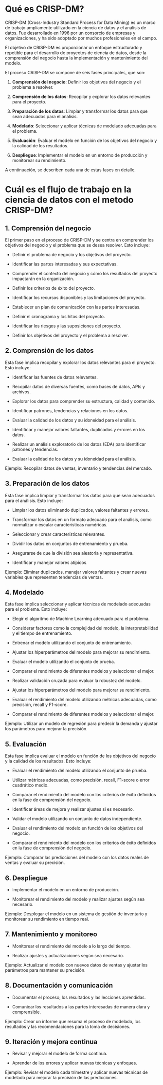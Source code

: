 # **Qué es CRISP-DM?**

CRISP-DM (Cross-Industry Standard Process for Data Mining) es un marco de trabajo ampliamente utilizado en la ciencia de datos y el análisis de datos. Fue desarrollado en 1996 por un consorcio de empresas y organizaciones, y ha sido adoptado por muchos profesionales en el campo.

El objetivo de CRISP-DM es proporcionar un enfoque estructurado y repetible para el desarrollo de proyectos de ciencia de datos, desde la comprensión del negocio hasta la implementación y mantenimiento del modelo.

El proceso CRISP-DM se compone de seis fases principales, que son:

1. **Comprensión del negocio**: Definir los objetivos del negocio y el problema a resolver.

2. **Comprensión de los datos**: Recopilar y explorar los datos relevantes para el proyecto.

3. **Preparación de los datos**: Limpiar y transformar los datos para que sean adecuados para el análisis.

4. **Modelado**: Seleccionar y aplicar técnicas de modelado adecuadas para el problema.

5. **Evaluación**: Evaluar el modelo en función de los objetivos del negocio y la calidad de los resultados.

6. **Despliegue**: Implementar el modelo en un entorno de producción y monitorear su rendimiento.

A continuación, se describen cada una de estas fases en detalle.

# **Cuál es el flujo de trabajo en la ciencia de datos con el metodo CRISP-DM?**

## **1. Comprensión del negocio**

El primer paso en el proceso de CRISP-DM y se centra en comprender los objetivos del negocio y el problema que se desea resolver. Esto incluye:

- Definir el problema de negocio y los objetivos del proyecto.

- Identificar las partes interesadas y sus expectativas.

- Comprender el contexto del negocio y cómo los resultados del proyecto impactarán en la organización.

- Definir los criterios de éxito del proyecto.

- Identificar los recursos disponibles y las limitaciones del proyecto.

- Establecer un plan de comunicación con las partes interesadas.

- Definir el cronograma y los hitos del proyecto.

- Identificar los riesgos y las suposiciones del proyecto.

- Definir los objetivos del proyecto y el problema a resolver.

## **2. Comprensión de los datos**

Esta fase implica recopilar y explorar los datos relevantes para el proyecto. Esto incluye:

- Identificar las fuentes de datos relevantes.

- Recopilar datos de diversas fuentes, como bases de datos, APIs y archivos.

- Explorar los datos para comprender su estructura, calidad y contenido.

- Identificar patrones, tendencias y relaciones en los datos.

- Evaluar la calidad de los datos y su idoneidad para el análisis.

- Identificar y manejar valores faltantes, duplicados y errores en los datos.

- Realizar un análisis exploratorio de los datos (EDA) para identificar patrones y tendencias.

- Evaluar la calidad de los datos y su idoneidad para el análisis.

Ejemplo: Recopilar datos de ventas, inventario y tendencias del mercado.

## **3. Preparación de los datos**

Esta fase implica limpiar y transformar los datos para que sean adecuados para el análisis. Esto incluye:

- Limpiar los datos eliminando duplicados, valores faltantes y errores.

- Transformar los datos en un formato adecuado para el análisis, como normalizar o escalar características numéricas.

- Seleccionar y crear características relevantes.

- Dividir los datos en conjuntos de entrenamiento y prueba.

- Asegurarse de que la división sea aleatoria y representativa.

- Identificar y manejar valores atípicos.

Ejemplo: Eliminar duplicados, manejar valores faltantes y crear nuevas variables que representen tendencias de ventas.

## **4. Modelado**

Esta fase implica seleccionar y aplicar técnicas de modelado adecuadas para el problema. Esto incluye:

- Elegir el algoritmo de Machine Learning adecuado para el problema.

- Considerar factores como la complejidad del modelo, la interpretabilidad y el tiempo de entrenamiento.

- Entrenar el modelo utilizando el conjunto de entrenamiento.

- Ajustar los hiperparámetros del modelo para mejorar su rendimiento.

- Evaluar el modelo utilizando el conjunto de prueba.

- Comparar el rendimiento de diferentes modelos y seleccionar el mejor.

- Realizar validación cruzada para evaluar la robustez del modelo.

- Ajustar los hiperparámetros del modelo para mejorar su rendimiento.

- Evaluar el rendimiento del modelo utilizando métricas adecuadas, como precisión, recall y F1-score.

- Comparar el rendimiento de diferentes modelos y seleccionar el mejor.

Ejemplo: Utilizar un modelo de regresión para predecir la demanda y ajustar los parámetros para mejorar la precisión.

## **5. Evaluación**

Esta fase implica evaluar el modelo en función de los objetivos del negocio y la calidad de los resultados. Esto incluye:

- Evaluar el rendimiento del modelo utilizando el conjunto de prueba.

- Utilizar métricas adecuadas, como precisión, recall, F1-score o error cuadrático medio.

- Comparar el rendimiento del modelo con los criterios de éxito definidos en la fase de comprensión del negocio.

- Identificar áreas de mejora y realizar ajustes si es necesario.

- Validar el modelo utilizando un conjunto de datos independiente.

- Evaluar el rendimiento del modelo en función de los objetivos del negocio.

- Comparar el rendimiento del modelo con los criterios de éxito definidos en la fase de comprensión del negocio.

Ejemplo: Comparar las predicciones del modelo con los datos reales de ventas y evaluar su precisión.

## **6. Despliegue**

- Implementar el modelo en un entorno de producción.

- Monitorear el rendimiento del modelo y realizar ajustes según sea necesario.

Ejemplo: Desplegar el modelo en un sistema de gestión de inventario y monitorear su rendimiento en tiempo real.

## **7. Mantenimiento y monitoreo**

- Monitorear el rendimiento del modelo a lo largo del tiempo.

- Realizar ajustes y actualizaciones según sea necesario.

Ejemplo: Actualizar el modelo con nuevos datos de ventas y ajustar los parámetros para mantener su precisión.

## **8. Documentación y comunicación**

- Documentar el proceso, los resultados y las lecciones aprendidas.

- Comunicar los resultados a las partes interesadas de manera clara y comprensible.

Ejemplo: Crear un informe que resuma el proceso de modelado, los resultados y las recomendaciones para la toma de decisiones.

## **9. Iteración y mejora continua**

- Revisar y mejorar el modelo de forma continua.

- Aprender de los errores y aplicar nuevas técnicas y enfoques.

Ejemplo: Revisar el modelo cada trimestre y aplicar nuevas técnicas de modelado para mejorar la precisión de las predicciones.